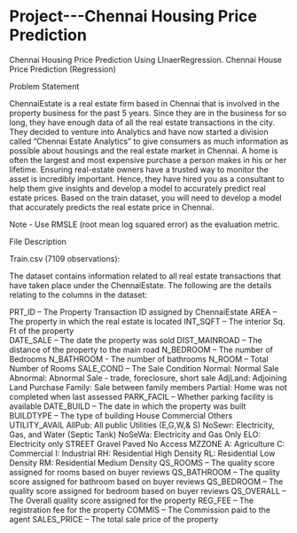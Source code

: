 # Project---Chennai Housing Price Prediction
Chennai Housing Price Prediction Using LInaerRegression.
Chennai House Price Prediction (Regression)

Problem Statement

ChennaiEstate is a real estate firm based in Chennai that is involved in the property business for the past 5 years. Since they are in the business for so long, they have enough data of all the real estate transactions in the city. They decided to venture into Analytics and have now started a division called “Chennai Estate Analytics” to give consumers as much information as possible about housings and the real estate market in Chennai. A home is often the largest and most expensive purchase a person makes in his or her lifetime. Ensuring real-estate owners have a trusted way to monitor the asset is incredibly important. Hence, they have hired you as a consultant to help them give insights and develop a model to accurately predict real estate prices. Based on the train dataset, you will need to develop a model that accurately predicts the real estate price in Chennai.

Note - Use RMSLE (root mean log squared error) as the evaluation metric.

File Description

Train.csv (7109 observations):

The dataset contains information related to all real estate transactions that have taken place under the ChennaiEstate. The following are the details relating to the columns in the dataset:


PRT_ID – The Property Transaction ID assigned by ChennaiEstate 
AREA – The property in which the real estate is located 
INT_SQFT – The interior Sq. Ft of the property\
DATE_SALE – The date the property was sold 
DIST_MAINROAD – The distance of the property to the main road 
N_BEDROOM – The number of Bedrooms 
N_BATHROOM - The number of bathrooms 
N_ROOM – Total Number of Rooms 
SALE_COND – The Sale Condition 
Normal: Normal Sale 
Abnormal: Abnormal Sale - trade, foreclosure, short sale 
AdjLand: Adjoining Land Purchase 
Family: Sale between family members 
Partial: Home was not completed when last assessed 
PARK_FACIL – Whether parking facility is available 
DATE_BUILD – The date in which the property was built 
BUILDTYPE – The type of building 
House 
Commercial 
Others 
UTILITY_AVAIL 
AllPub: All public Utilities (E,G,W,& S) 
NoSewr: Electricity, Gas, and Water (Septic Tank) 
NoSeWa: Electricity and Gas Only 
ELO: Electricity only 
STREET 
Gravel 
Paved 
No Access 
MZZONE 
A: Agriculture 
C: Commercial 
I: Industrial 
RH: Residential High Density 
RL: Residential Low Density 
RM: Residential Medium Density 
QS_ROOMS – The quality score assigned for rooms based on buyer reviews 
QS_BATHROOM – The quality score assigned for bathroom based on buyer reviews 
QS_BEDROOM – The quality score assigned for bedroom based on buyer reviews 
QS_OVERALL – The Overall quality score assigned for the property 
REG_FEE – The registration fee for the property 
COMMIS – The Commission paid to the agent 
SALES_PRICE – The total sale price of the property 

